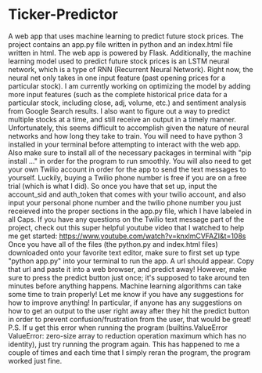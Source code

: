 # Ticker-Predictor
A web app that uses machine learning to predict future stock prices.
The project contains an app.py file written in python and an index.html file written in html.
The web app is powered by Flask.
Additionally, the machine learning model used to predict future stock prices is an LSTM neural network, which is a type of RNN (Recurrent Neural Network).
Right now, the neural net only takes in one input feature (past opening prices for a particular stock).
I am currently working on optimizing the model by adding more input features (such as the complete historical price data for a particular stock, including close, adj, volume, etc.) and sentiment analysis from Google Search results. I also want to figure out a way to predict multiple stocks at a time, and still receive an output in a timely manner. Unfortunately, this seems difficult to accomplish given the nature of neural networks and how long they take to train.
You will need to have python 3 installed in your terminal before attempting to interact with the web app.
Also make sure to install all of the necessary packages in terminal with "pip install ..." in order for the program to run smoothly.
You will also need to get your own Twilio account in order for the app to send the text messages to yourself. Luckily, buying a Twilio phone number is free if you are on a free trial (which is what I did). So once you have that set up, input the account_sid and auth_token that comes with your twilio account, and also input your personal phone number and the twilio phone number you just receieved into the proper sections in the app.py file, which I have labeled in all Caps. If you have any questions on the Twilio text message part of the project, check out this super helpful youtube video that I watched to help me get started: https://www.youtube.com/watch?v=knxlmCVFAZI&t=108s
Once you have all of the files (the python.py and index.html files) downloaded onto your favorite text editor, make sure to first set up type "python app.py" into your terminal to run the app. A url should appear. Copy that url and paste it into a web browser, and predict away! However, make sure to press the predict button just once; it's supposed to take around ten minutes before anything happens. Machine learning algorithms can take some time to train properly!
Let me know if you have any suggestions for how to improve anything! In particular, if anyone has any suggestions on how to get an output to the user right away after they hit the predict button in order to prevent confusion/frustration from the user, that would be great!
P.S. If u get this error when running the program (builtins.ValueError
ValueError: zero-size array to reduction operation maximum which has no identity), just try running the program again. This has happened to me a couple of times and each time that I simply reran the program, the program worked just fine.
